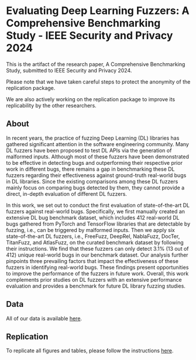 # Evaluating Deep Learning Fuzzers: A Comprehensive Benchmarking Study - IEEE Security and Privacy 2024
This is the artifact of the research paper, A Comprehensive Benchmarking Study, submitted to IEEE Security and Privacy 2024. 

Please note that we have taken careful steps to protect the anonymity of the replication package.

We are also actively working on the replication package to improve its replicability by the other researchers.

## About
In recent years, the practice of fuzzing Deep Learning (DL) libraries has gathered significant attention in the software engineering community. Many DL fuzzers have been proposed to test DL APIs via the generation of malformed inputs. Although most of these fuzzers have been demonstrated to be effective in detecting bugs and outperforming their respective prior work in different bugs, there remains a gap in benchmarking these DL fuzzers regarding their effectiveness against ground-truth real-world bugs in DL libraries. Since the existing comparisons among these DL fuzzers mainly focus on comparing bugs detected by them, they cannot provide a direct, in-depth evaluation of different DL fuzzers.

In this work, we set out to conduct the first evaluation of state-of-the-art DL fuzzers against real-world bugs. Specifically, we first manually created an extensive DL bug benchmark dataset, which includes 412 real-world DL bugs gathered from PyTorch and TensorFlow libraries that are detectable by fuzzing, i.e., can be triggered by malformed inputs. Then we apply six state-of-the-art DL fuzzers, i.e., FreeFuzz, DeepRel, NablaFuzz, DocTer, TitanFuzz, and AtlasFuzz, on the curated benchmark dataset by following their instructions. We find that these fuzzers can only detect 3.1% (13 out of 412) unique real-world bugs in our benchmark dataset. Our analysis further pinpoints three prevailing factors that impact the effectiveness of these fuzzers in identifying real-world bugs. These findings present opportunities to improve the performance of the fuzzers in future work. Overall, this work complements prior studies on DL fuzzers with an extensive performance evaluation and provides a benchmark for future DL library fuzzing studies.


## Data
All of our data is available [here](https://docs.google.com/spreadsheets/d/17g3ierEWEoJLqeeeLXZhJ1nBYjKxSY_aTG9B4D3xC98/edit?usp=sharing).

## Replication
To replicate all figures and tables, please follow the instructions [here](https://colab.research.google.com/drive/1TqiMSshyL3B86NHGMmjrwqEgTv3XbYym?usp=sharing).
